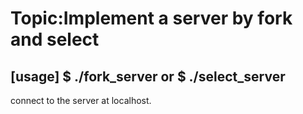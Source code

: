 # Topic:Implement a server by fork and select
## [usage] $ ./fork_server or $ ./select_server
connect to the server at localhost.
